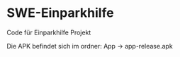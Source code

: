# SWE-Einparkhilfe
Code für Einparkhilfe Projekt

Die APK befindet sich im ordner: App -> app-release.apk
